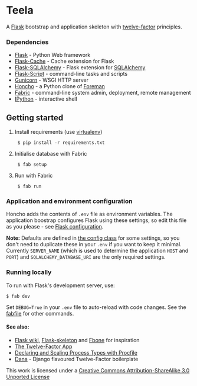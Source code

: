 # Teela

A [Flask](http://flask.pocoo.org/) bootstrap and application skeleton with [twelve-factor](http://www.12factor.net/) principles.

### Dependencies

- [Flask](http://flask.pocoo.org/) - Python Web framework
- [Flask-Cache](http://pythonhosted.org/Flask-Cache/) - Cache extension for Flask
- [Flask-SQLAlchemy](http://pythonhosted.org/Flask-SQLAlchemy) - Flask extension for [SQLAlchemy](http://www.sqlalchemy.org/)
- [Flask-Script](http://flask-script.readthedocs.org/) - command-line tasks and scripts
- [Gunicorn](http://gunicorn.org/) - WSGI HTTP server
- [Honcho](https://github.com/nickstenning/honcho) - a Python clone of [Foreman](http://ddollar.github.com/foreman/)
- [Fabric](http://fabfile.org/) - command-line system admin, deployment, remote management
- [IPython](http://ipython.org/) - interactive shell

## Getting started

1. Install requirements (use [virtualenv](https://pypi.python.org/pypi/virtualenv))

        $ pip install -r requirements.txt

2. Initialise database with Fabric

        $ fab setup

3. Run with Fabric

        $ fab run

### Application and environment configuration

Honcho adds the contents of `.env` file as environment variables. The application boostrap configures Flask using these settings, so edit this file as you please - see [Flask configuration](http://flask.pocoo.org/docs/config/).

**Note:** Defaults are defined in [the config class](teela/config.py) for some settings, so you don't need to duplicate these in your `.env` if you want to keep it minimal. Currently `SERVER_NAME` (which is used to determine the application `HOST` and `PORT`) and `SQLALCHEMY_DATABASE_URI` are the only required settings.

### Running locally

To run with Flask's development server, use:

    $ fab dev

Set `DEBUG=True` in your `.env` file to auto-reload with code changes. See the [fabfile](fabfile.py) for other commands.

#### See also:

- [Flask wiki](https://github.com/mitsuhiko/flask/wiki/Large-app-how-to), [Flask-skeleton](https://github.com/sean-/flask-skeleton) and [Fbone](https://github.com/imwilsonxu/fbone) for inspiration
- [The Twelve-Factor App](http://www.12factor.net/)
- [Declaring and Scaling Process Types with Procfile](https://devcenter.heroku.com/articles/procfile)
- [Dana](https://github.com/marchibbins/dana) - Django flavoured Twelve-Factor boilerplate

This work is licensed under a [Creative Commons Attribution-ShareAlike 3.0 Unported License](http://creativecommons.org/licenses/by-sa/3.0)